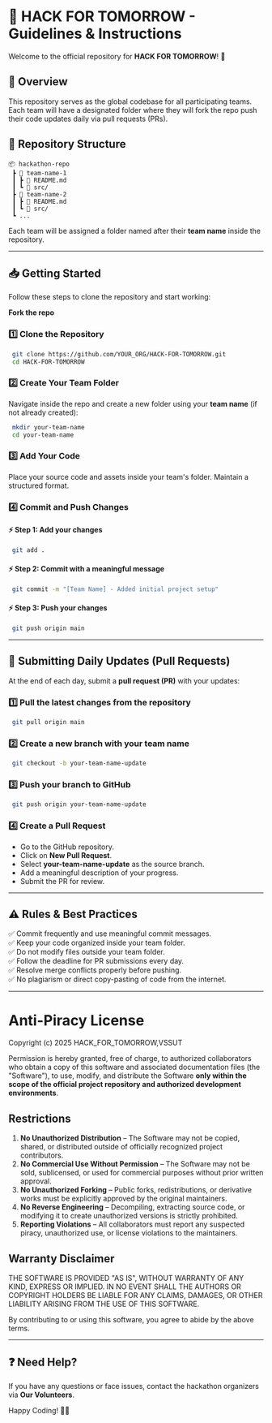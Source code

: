 # 🚀 HACK FOR TOMORROW - Guidelines & Instructions

Welcome to the official repository for **HACK FOR TOMORROW**! 🎉

## 📌 Overview
This repository serves as the global codebase for all participating teams. Each team will have a designated folder where they will fork the repo push their code updates daily via pull requests (PRs).

## 📁 Repository Structure
```
📦 hackathon-repo
 ┣ 📂 team-name-1
 ┃ ┣ 📜 README.md
 ┃ ┗ 📂 src/
 ┣ 📂 team-name-2
 ┃ ┣ 📜 README.md
 ┃ ┗ 📂 src/
 ┗ ...
```
Each team will be assigned a folder named after their **team name** inside the repository.

---

## 📥 Getting Started
Follow these steps to clone the repository and start working:

**Fork the repo**

### 1️⃣ Clone the Repository
```bash
 git clone https://github.com/YOUR_ORG/HACK-FOR-TOMORROW.git
 cd HACK-FOR-TOMORROW
```

### 2️⃣ Create Your Team Folder
Navigate inside the repo and create a new folder using your **team name** (if not already created):
```bash
 mkdir your-team-name
 cd your-team-name
```

### 3️⃣ Add Your Code
Place your source code and assets inside your team's folder. Maintain a structured format.

### 4️⃣ Commit and Push Changes
#### ⚡ Step 1: Add your changes
```bash
 git add .
```
#### ⚡ Step 2: Commit with a meaningful message
```bash
 git commit -m "[Team Name] - Added initial project setup"
```
#### ⚡ Step 3: Push your changes
```bash
 git push origin main
```

---

## 🔄 Submitting Daily Updates (Pull Requests)
At the end of each day, submit a **pull request (PR)** with your updates:

### 1️⃣ Pull the latest changes from the repository
```bash
 git pull origin main
```
### 2️⃣ Create a new branch with your team name
```bash
 git checkout -b your-team-name-update
```
### 3️⃣ Push your branch to GitHub
```bash
 git push origin your-team-name-update
```
### 4️⃣ Create a Pull Request
- Go to the GitHub repository.
- Click on **New Pull Request**.
- Select **your-team-name-update** as the source branch.
- Add a meaningful description of your progress.
- Submit the PR for review.

---

## ⚠️ Rules & Best Practices
✅ Commit frequently and use meaningful commit messages.  
✅ Keep your code organized inside your team folder.  
✅ Do not modify files outside your team folder.  
✅ Follow the deadline for PR submissions every day.  
✅ Resolve merge conflicts properly before pushing.  
✅ No plagiarism or direct copy-pasting of code from the internet.  


---
# Anti-Piracy License

Copyright (c) 2025 HACK_FOR_TOMORROW,VSSUT

Permission is hereby granted, free of charge, to authorized collaborators who obtain a copy of this software 
and associated documentation files (the "Software"), to use, modify, and distribute the Software **only within 
the scope of the official project repository and authorized development environments**.

## Restrictions

1. **No Unauthorized Distribution** – The Software may not be copied, shared, or distributed outside of officially 
   recognized project contributors.
2. **No Commercial Use Without Permission** – The Software may not be sold, sublicensed, or used for commercial 
   purposes without prior written approval.
3. **No Unauthorized Forking** – Public forks, redistributions, or derivative works must be explicitly approved by 
   the original maintainers.
4. **No Reverse Engineering** – Decompiling, extracting source code, or modifying it to create unauthorized versions 
   is strictly prohibited.
5. **Reporting Violations** – All collaborators must report any suspected piracy, unauthorized use, or license violations 
   to the maintainers.

## Warranty Disclaimer

THE SOFTWARE IS PROVIDED "AS IS", WITHOUT WARRANTY OF ANY KIND, EXPRESS OR IMPLIED. IN NO EVENT SHALL THE AUTHORS OR 
COPYRIGHT HOLDERS BE LIABLE FOR ANY CLAIMS, DAMAGES, OR OTHER LIABILITY ARISING FROM THE USE OF THIS SOFTWARE.

By contributing to or using this software, you agree to abide by the above terms.

---
## ❓ Need Help?
If you have any questions or face issues, contact the hackathon organizers via **Our Volunteers**.

Happy Coding! 🎯🚀
